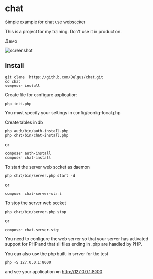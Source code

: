 # chat
Simple example for chat use websocket

This is a project for my training. Don't use it in production.

[ Демо ](http://services-online.tk/chat)

![screenshot](https://delgus.tk/img/screenshot.png)
## Install  
```
git clone  https://github.com/Delgus/chat.git  
cd chat  
composer install  
```

Create file for configure application:
```
php init.php
```


You must specify your settings in config/config-local.php

Create tables in db  
```
php auth/bin/auth-install.php
php chat/bin/chat-install.php
```  
or
```
composer auth-install
composer chat-install
```



To start the server web socket as daemon  
```
php chat/bin/server.php start -d  
```
or
```
composer chat-server-start
```

To stop the server web socket
```
php chat/bin/server.php stop 
```
or
```
composer chat-server-stop
```

You need to configure the web server so  that your server has activated 
support for PHP and that all files ending in .php are handled by PHP.

You can also use the php built-in server for the test 
```
php -S 127.0.0.1:8000
```

and see your application on http://127.0.0.1:8000
